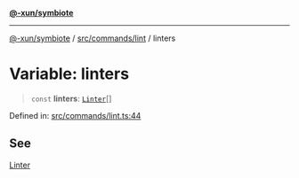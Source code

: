 [**@-xun/symbiote**](../../../../README.md)

***

[@-xun/symbiote](../../../../README.md) / [src/commands/lint](../README.md) / linters

# Variable: linters

> `const` **linters**: [`Linter`](../enumerations/Linter.md)[]

Defined in: [src/commands/lint.ts:44](https://github.com/Xunnamius/symbiote/blob/55c2dadee19da73b281c10518788cefdaefad80e/src/commands/lint.ts#L44)

## See

[Linter](../enumerations/Linter.md)
